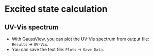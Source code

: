 # Excited state calculation
##
## UV-Vis spectrum
* With GaussView, you can plot the UV-Vis spectrum from output file: `Results` -> `UV-Vis`.
* You can save the text file: `Plots` -> `Save Data`.